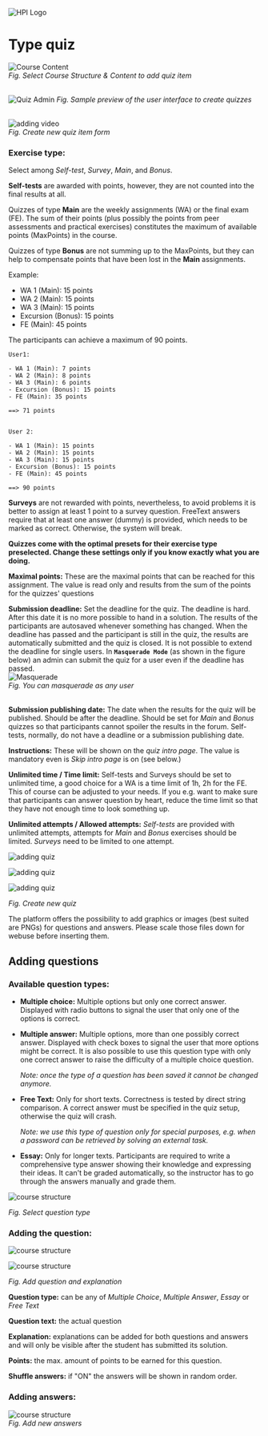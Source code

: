 ![HPI Logo](../../../img/HPI_Logo.png)

# Type quiz  

![Course Content](../../../img/course_admin_items/course_structure_content.png)  
*Fig. Select Course Structure & Content to add quiz item*  
<br>

![Quiz Admin](../../../img/features/itemtypes/quiz_admin.png)
*Fig. Sample preview of the user interface to create quizzes*  
<br>

![adding video](../../../img/05/type_quiz.png)  
*Fig. Create new quiz item form*
<br>  

### Exercise type:  
Select among *Self-test*, *Survey*, *Main*, and *Bonus*.  

**Self-tests** are awarded with points, however, they are not counted into the final results at all.  

Quizzes of type **Main** are the weekly assignments (WA) or the final exam (FE). The sum of their points (plus possibly the points from peer assessments and practical exercises) constitutes the maximum of available points (MaxPoints) in the course.  

Quizzes of type **Bonus** are not summing up to the MaxPoints, but they can help to compensate points that have been lost in the **Main** assignments.

Example: 

- WA 1 (Main): 15 points
- WA 2 (Main): 15 points
- WA 3 (Main): 15 points
- Excursion (Bonus): 15 points
- FE (Main): 45 points

The participants can achieve a maximum of 90 points.

	User1:

	- WA 1 (Main): 7 points
	- WA 2 (Main): 8 points
	- WA 3 (Main): 6 points
	- Excursion (Bonus): 15 points
	- FE (Main): 35 points

	==> 71 points  


	User 2: 

	- WA 1 (Main): 15 points
	- WA 2 (Main): 15 points
	- WA 3 (Main): 15 points
	- Excursion (Bonus): 15 points
	- FE (Main): 45 points

	==> 90 points

**Surveys** are not rewarded with points, nevertheless, to avoid problems it is better to assign at least 1 point to a survey question. FreeText answers require that at least one answer (dummy) is provided, which needs to be marked as correct. Otherwise, the system will break. 

**Quizzes come with the optimal presets for their exercise type preselected. Change these settings only if you know exactly what you are doing.**

**Maximal points:** These are the maximal points that can be reached for this assignment. The value is read only and results from the sum of the points for the quizzes' questions 

**Submission deadline:** Set the deadline for the quiz. The deadline is hard. After this date it is no more possible to hand in a solution. The results of the participants are autosaved whenever something has changed. When the deadline has passed and the participant is still in the quiz, the results are automatically submitted and the quiz is closed. It is not possible to extend the deadline for single users. In **``Masquerade Mode``** (as shown in the figure below) an admin can submit the quiz for a user even if the deadline has passed.  
![Masquerade](../../../img/04/masquerade.png)  
*Fig. You can masquerade as any user*  
<br>  



**Submission publishing date:** The date when the results for the quiz will be published. Should be after the deadline. Should be set for *Main* and *Bonus* quizzes so that participants cannot spoiler the results in the forum. Self-tests, normally, do not have a deadline or a submission publishing date.

**Instructions:** These will be shown on the *quiz intro page*. The value is mandatory even is *Skip intro page* is on (see below.)

**Unlimited time / Time limit:** Self-tests and Surveys should be set to unlimited time, a good choice for a WA is a time limit of 1h, 2h for the FE.
This of course can be adjusted to your needs. If you e.g. want to make sure that participants can answer question by heart, reduce the time limit so that they have not enough time to look something up.

**Unlimited attempts / Allowed attempts:** *Self-tests* are provided with unlimited attempts, attempts for *Main* and *Bonus* exercises should be limited. *Surveys* need to be limited to one attempt.



![adding quiz](../../../img/05/quiz1.png)

![adding quiz](../../../img/05/quiz2.png)

![adding quiz](../../../img/05/quiz3.png)

*Fig. Create new quiz* 



The platform offers the possibility to add graphics or images (best suited are PNGs) for questions and answers. Please scale those files down for webuse before inserting them.

## Adding questions

### Available question types:

* **Multiple choice:** Multiple options but only one correct answer. Displayed with radio buttons to signal the user that only one of the options is correct.

* **Multiple answer:** Multiple options, more than one possibly correct answer. Displayed with check boxes to signal the user that more options might be correct. It is also possible to use this question type with only one correct answer to raise the difficulty of a multiple choice question.

	*Note: once the type of a question has been saved it cannot be changed anymore.*

* **Free Text:** Only for short texts. Correctness is tested by direct string comparison. 
A correct answer must be specified in the quiz setup, otherwise the quiz will crash.

	*Note: we use this type of question only for special purposes, e.g. when a password can be retrieved by solving an external task.*

* **Essay:** Only for longer texts. Participants are required to write a comprehensive type answer showing their knowledge and expressing their ideas. It can't be graded automatically, so the instructor has to go through the answers manually and grade them.



![course structure](../../../img/07/question_type.png)

*Fig. Select question type*


### Adding the question:



![course structure](../../../img/07/question_sample1.png)

![course structure](../../../img/07/question_sample2.png)

*Fig. Add question and explanation*


**Question type:** can be any of *Multiple Choice*, *Multiple Answer*, *Essay* or *Free Text*

**Question text:** the actual question

**Explanation:** explanations can be added for both questions and answers and will only be visible after the student has submitted its solution.

**Points:** the max. amount of points to be earned for this question.

**Shuffle answers:** if "ON" the answers will be shown in random order.

### Adding answers:  


![course structure](../../../img/07/add_answers_sample.png)  
*Fig. Add new answers*

